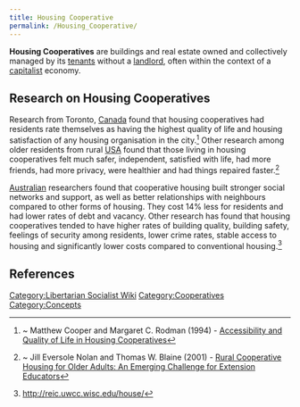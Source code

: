 ```yaml
---
title: Housing Cooperative
permalink: /Housing_Cooperative/
---
```


**Housing Cooperatives** are buildings and real estate owned and
collectively managed by its [tenants](Tenant "wikilink") without a
[landlord](landlord "wikilink"), often within the context of a
[capitalist](Capitalism "wikilink") economy.

## Research on Housing Cooperatives

Research from Toronto, [Canada](Canada "wikilink") found that housing
cooperatives had residents rate themselves as having the highest quality
of life and housing satisfaction of any housing organisation in the
city.[^1] Other research among older residents from rural
[USA](United_States_of_America "wikilink") found that those living in
housing cooperatives felt much safer, independent, satisfied with life,
had more friends, had more privacy, were healthier and had things
repaired faster.[^2]

[Australian](Australia "wikilink") researchers found that cooperative
housing built stronger social networks and support, as well as better
relationships with neighbours compared to other forms of housing. They
cost 14% less for residents and had lower rates of debt and vacancy.
Other research has found that housing cooperatives tended to have higher
rates of building quality, building safety, feelings of security among
residents, lower crime rates, stable access to housing and significantly
lower costs compared to conventional housing.[^3]

## References

<references />

[Category:Libertarian Socialist
Wiki](Category:Libertarian_Socialist_Wiki "wikilink")
[Category:Cooperatives](Category:Cooperatives "wikilink")
[Category:Concepts](Category:Concepts "wikilink")

[^1]: ~ Matthew Cooper and Margaret C. Rodman (1994) - [Accessibility
    and Quality of Life in Housing
    Cooperatives](https://journals.sagepub.com/doi/abs/10.1177/0013916594261004)

[^2]: ~ Jill Eversole Nolan and Thomas W. Blaine (2001) - [Rural
    Cooperative Housing for Older Adults: An Emerging Challenge for
    Extension Educators](https://www.joe.org/joe/2001april/a3.php)

[^3]: <http://reic.uwcc.wisc.edu/house/>
